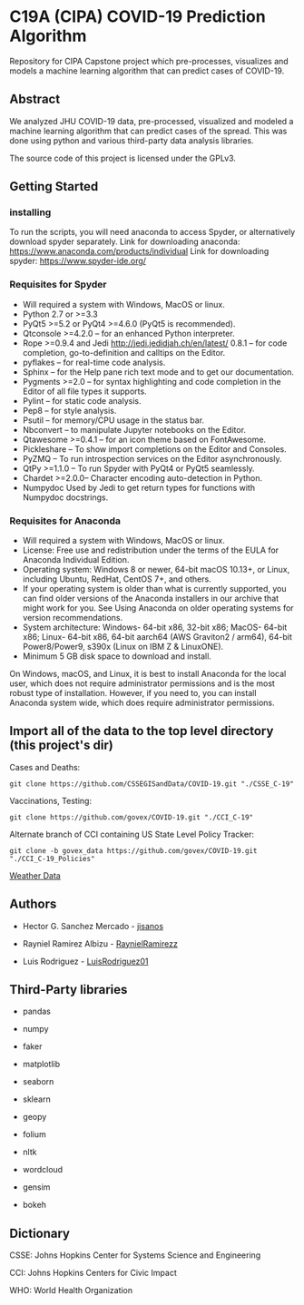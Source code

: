 # C19A (CIPA) COVID-19 Prediction Algorithm

Repository for CIPA Capstone project which pre-processes, visualizes and models a machine learning algorithm that can predict cases of COVID-19.

## Abstract
We analyzed JHU COVID-19 data, pre-processed, visualized and modeled a machine learning algorithm that can predict cases of the spread. This was done using python and various third-party data analysis libraries.

The source code of this project is licensed under the GPLv3.

## Getting Started

### installing
To run the scripts, you will need anaconda to access Spyder, or alternatively download spyder separately. 
Link for downloading anaconda: https://www.anaconda.com/products/individual
Link for downloading spyder: https://www.spyder-ide.org/

### Requisites for Spyder
* Will required a system with Windows, MacOS or linux.
* Python 2.7 or >=3.3
* PyQt5 >=5.2 or PyQt4 >=4.6.0 (PyQt5 is recommended).
* Qtconsole >=4.2.0 – for an enhanced Python interpreter.
* Rope >=0.9.4 and Jedi <http://jedi.jedidjah.ch/en/latest/> 0.8.1 – for code completion, go-to-definition and calltips on the Editor.
* pyflakes – for real-time code analysis.
* Sphinx – for the Help pane rich text mode and to get our documentation.
* Pygments >=2.0 – for syntax highlighting and code completion in the Editor of all file types it supports.
* Pylint – for static code analysis.
* Pep8 – for style analysis.
* Psutil – for memory/CPU usage in the status bar.
* Nbconvert – to manipulate Jupyter notebooks on the Editor.
* Qtawesome >=0.4.1 – for an icon theme based on FontAwesome.
* Pickleshare – To show import completions on the Editor and Consoles.
* PyZMQ – To run introspection services on the Editor asynchronously.
* QtPy >=1.1.0 – To run Spyder with PyQt4 or PyQt5 seamlessly.
* Chardet >=2.0.0– Character encoding auto-detection in Python.
* Numpydoc Used by Jedi to get return types for functions with Numpydoc docstrings.
### Requisites for Anaconda
* Will required a system with Windows, MacOS or linux.
* License: Free use and redistribution under the terms of the EULA for Anaconda Individual Edition.
* Operating system: Windows 8 or newer, 64-bit macOS 10.13+, or Linux, including Ubuntu, RedHat, CentOS 7+, and others.
* If your operating system is older than what is currently supported, you can find older versions of the Anaconda installers in our archive that might work for you. See Using Anaconda on older operating systems for version recommendations.
* System architecture: Windows- 64-bit x86, 32-bit x86; MacOS- 64-bit x86; Linux- 64-bit x86, 64-bit aarch64 (AWS Graviton2 / arm64), 64-bit Power8/Power9, s390x (Linux on IBM Z & LinuxONE).
* Minimum 5 GB disk space to download and install.

On Windows, macOS, and Linux, it is best to install Anaconda for the local user, which does not require administrator permissions and is the most robust type of installation. However, if you need to, you can install Anaconda system wide, which does require administrator permissions.

## Import all of the data to the top level directory (this project's dir)

Cases and Deaths:

`git clone https://github.com/CSSEGISandData/COVID-19.git "./CSSE_C-19"`

Vaccinations, Testing:

`git clone https://github.com/govex/COVID-19.git "./CCI_C-19"`

Alternate branch of CCI containing US State Level Policy Tracker:

`git clone -b govex_data https://github.com/govex/COVID-19.git "./CCI_C-19_Policies"`

[Weather Data](https://storage.googleapis.com/covid19-open-data/v3/weather.csv)

## Authors
* Hector G. Sanchez Mercado - [jisanos](https://github.com/jisanos)

* Rayniel Ramirez Albizu - [RaynielRamirezz](https://github.com/RaynielRamirezz)

* Luis Rodriguez - [LuisRodriguez01](https://github.com/LuisRodriguez01)

## Third-Party libraries

* pandas 

* numpy 

* faker 

* matplotlib 

* seaborn 

* sklearn 

* geopy 

* folium 

* nltk 

* wordcloud 

* gensim

* bokeh

## Dictionary
CSSE: Johns Hopkins Center for Systems Science and Engineering

CCI: Johns Hopkins Centers for Civic Impact

WHO: World Health Organization
